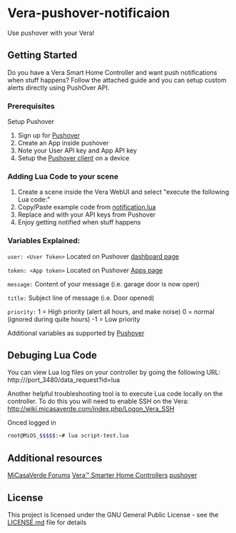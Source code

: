 # Vera-pushover-notificaion
Use pushover with your Vera!

## Getting Started

Do you have a Vera Smart Home Controller and want push notifications when stuff happens? Follow the attached guide and you can setup custom alerts directly using PushOver API.


### Prerequisites

Setup Pushover

1. Sign up for [Pushover](https://pushover.net/)
2. Create an App inside pushover
3. Note your User API key and App API key
4. Setup the [Pushover client](https://pushover.net/clients/) on a device 


### Adding Lua Code to your scene

1. Create a scene inside the Vera WebUI and select "execute the following Lua code:"
2. Copy/Paste example code from [notification.lua](notification.lua)
3. Replace <user token> and <app token> with your API keys from Pushover
4. Enjoy getting notified when stuff happens

### Variables Explained:
`user: <User Token>`
Located on Pushover [dashboard page](https://pushover.net/)

`token: <App token>`
Located on Pushover [Apps page](https://pushover.net/apps)

`message:` 
Content of your message (i.e. garage door is now open)

`title:` 
Subject line of message (i.e. Door opened)

`priority:` 
1 = High priority (alert all hours, and make noise)
0 = normal (ignored during quite hours)
-1 = Low priority

Additional variables as supported by [Pushover](https://pushover.net/api)

## Debuging Lua Code

You can view Lua log files on your controller by going the following URL:  
http://<Your Vera Controller IP>/port_3480/data_request?id=lua

Another helpful troubleshooting tool is to execute Lua code locally on the controller. To do this you will need to enable SSH on the Vera:
http://wiki.micasaverde.com/index.php/Logon_Vera_SSH

Onced logged in
```bash
root@MiOS_$$$$$:~# lua script-test.lua
```

## Additional resources

[MiCasaVerde Forums](http://forum.micasaverde.com/)
[Vera™ Smarter Home Controllers](http://getvera.com/)
[pushover](https://pushover.net/)
## License

This project is licensed under the GNU General Public License - see the [LICENSE.md](LICENSE.md) file for details
